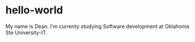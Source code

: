 # hello-world

My name is Dean. I'm currenty studying Software development at Oklahoma Ste University-IT.

